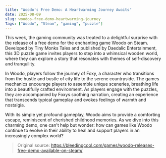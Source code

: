 ```yaml
---
title: "Woodo's Free Demo: A Heartwarming Journey Awaits"
date: 2025-08-09
slug: woodos-free-demo-heartwarming-journey
Tags: ["Woodo", "Steam", "gaming", "puzzle"]
---
```


This week, the gaming community was treated to a delightful surprise with the release of a free demo for the enchanting game Woodo on Steam. Developed by Tiny Monks Tales and published by Daedalic Entertainment, this 3D puzzle game invites players to step into a whimsical wooden world, where they can explore a story that resonates with themes of self-discovery and tranquility.

In Woodo, players follow the journey of Foxy, a character who transitions from the hustle and bustle of city life to the serene countryside. The games mechanics encourage players to assemble unique sceneries, breathing life into a beautifully crafted environment. As players engage with the puzzles, they are accompanied by Foxys soothing narration, creating an experience that transcends typical gameplay and evokes feelings of warmth and nostalgia.

With its simple yet profound gameplay, Woodo aims to provide a comforting escape, reminiscent of cherished childhood memories. As we dive into this charming demo, one can't help but wonder: how can games like Woodo continue to evolve in their ability to heal and support players in an increasingly complex world?

> Original source: https://bleedingcool.com/games/woodo-releases-free-demo-available-on-steam/